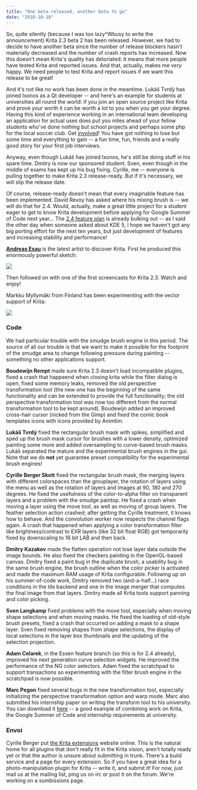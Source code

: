 ```yaml
---
title: "One beta released, another beta to go"
date: "2010-10-18"
---
```


So, quite silently (because I was too lazy^Wbusy to write the announcement) Krita 2.3 beta 2 has been released. However, we had to decide to have another beta since the number of release blockers hasn't materially decreased and the number of crash reports has increased. Now this doesn't mean Krita's quality has detoriated: it means that more people have tested Krita and reported issues. And that, actually, makes me _very_ happy. We need people to test Krita and report issues if we want this release to be great!

And it's not like no work has been done in the meantime. Lukáš Tvrdý has joined Ixonos as a Qt developer -- and here's an example for students at universities all round the world: if you join an open source project like Krita and prove your worth it can be worth a _lot_ to you when you get your degree. Having this kind of experience working in an international team developing an application for actual uses does put you miles ahead of your fellow students who've done nothing but school projects and perhaps some php for the local soccer club. Get [involved](http://krita.org/component/content/article/7-krita-information/49-how-to-join-krita)! You have got nothing to lose but some time and everything to gain -- a fun time, fun, friends and a really good story for your first job interviews.

Anyway, even though Lukáš has joined Ixonos, he's still be doing stuff in his spare time. Dmitry is now our sponsored student. Sven, even though in the middle of exams has kept up his bug fixing. Cyrille, me -- everyone is pulling together to make Krita 2.3 release-ready. But if it's necessary, we will slip the release date.

Of course, release-ready doesn't mean that every imaginable feature has been implemented. David Revoy has asked where his mixing brush is -- we will do that for 2.4. Would, actually, make a great little project for a student eager to get to know Krita development before applying for Google Summer of Code next year... The [2.4 feature plan](http://wiki.koffice.org/index.php?title=Schedules/KOffice/2.4/Feature_Plan#Krita) is already bulking out -- as I said the other day when someone asked about KDE 5, I hope we haven't got any big porting effort for the next ten years, but just development of features and increasing stability and performance!

**[Andreas Esau](http://ndee85.blogspot.com/)** is the latest artist to discover Krita. First he produced this enormously powerful sketch:

![](/images/posts/2010/ndee_sketchbrush_small.jpg)  

Then followed on with one of the first screencasts for Krita 2.3. Watch and enjoy! 

Markku Myllymäki from Finland has been experimenting with the vector support of Krita:

![](/images/posts/2010/kritari_supherkri.png)  

### Code

We had particular trouble with the smudge brush engine in this period. The source of all our trouble is that we want to make it possible for the footprint of the smudge area to change following pressure during painting -- something no other applications support.

**Boudewijn Rempt** made sure Krita 2.3 doesn't load incompatible plugins, fixed a crash that happeend when closing krita while the filter dialog is open, fixed some memory leaks, removed the old perspective transformation tool (the new one has the beginning of the same functionality and can be extended to provide the full functionality; the old perspective transformation tool was now too different from the normal transformation tool to be kept around). Boudewijn added an improved cross-hair cursor (nicked from the Gimp) and fixed the comic book templates icons with icons provided by Animtim.

**Lukáš Tvrdý** fixed the rectangular brush mask with spikes, simplified and sped up the brush mask cursor for brushes with a lower density, optimized painting some more and added oversampling to curve-based brush masks. Lukáš separated the mature and the experimental brush engines in the gui. Note that we do **not** yet guarantee preset compatibility for the experimental brush engines!

**Cyrille Berger Skott** fixed the rectangular brush mask, the merging layers with different colorspaces than the grouplayer, the rotation of layers using the menu as well as the rotation of layers and images at 90, 180 and 270 degrees. He fixed the usefulness of the color-to-alpha filter on transparent layers and a problem with the smudge paintop. He fixed a crash when moving a layer using the move tool, as well as moving of group layers. The feather selection action crashed; after getting the Cyrille treatment, it knows how to behave. And the convolution worker now respects the channel flags again. A crash that happened when applying a color transformation filter like brightness/contrast to EXR layers (like 32 bit float RGB) got temporarily fixed by downscaling to 16 bit LAB and then back.

**Dmitry Kazakov** made the flatten operation not lose layer data outside the image bounds. He also fixed the checkers painting in the OpenGL-based canvas. Dmitry fixed a paint bug in the duplicate brush, a usability bug in the same brush engine, the brush outline when the color picker is activated and made the maximum RAM usage of Krita configurable. Following up on his summer-of-code work, Dmitry removed two (and-a-half...) race conditions in the tile backend and one in the image merger that computes the final image from that layers. Dmitry made all Krita tools support panning and color picking.

**Sven Langkamp** fixed problems with the move tool, especially when moving shape selections and when moving masks. He fixed the loading of old-style brush presets, fixed a crash that occurred on adding a mask to a shape layer. Sven fixed removing shapes from shape selections, the display of local selections in the layer box thumbnails and the updating of the selection projection.

**Adam Celarek**, in the Essen feature branch (so this is for 2.4 already), improved his next generation curve selection widgets. He improved the performance of the NG color selectors. Adam fixed the scratchpad to support transactions so experimenting with the filter brush engine in the scratchpad is now possible.

**Marc Pegon** fixed several bugs in the new transformation tool, especially initializing the perspective transformation option and warp mode. Marc also submitted his internship paper on writing the transform tool to his university. You can download it [here](http://www.valdyas.org/%7Eboud/pegon_report.pdf) -- a good example of combining work on Krita, the Google Summer of Code and internship requirements at university.

### Envoi

Cyrille Berger put [the Krita extensions](http://extensions.krita.org) website online. This is the natural home for all plugins that don't really fit in the Krita vision, aren't totally ready yet or that the author is unsure about submitting in trunk. There's a build service and a page for every extension. So if you have a great idea for a photo-manipulation plugin for Krita -- write it, and submit it! For now, just mail us at the mailing list, ping us on irc or post it on the forum. We're working on a sumbissions page.
